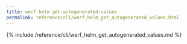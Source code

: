 ```yaml
---
title: werf helm get-autogenerated-values
permalink: reference/cli/werf_helm_get_autogenerated_values.html
---
```


{% include /reference/cli/werf_helm_get_autogenerated_values.md %}

